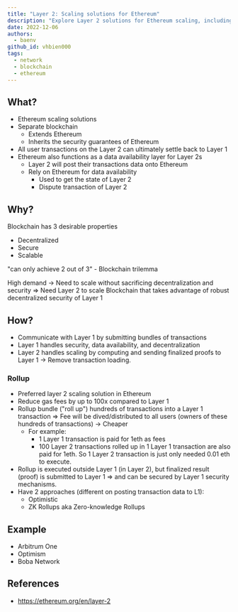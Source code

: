 ```yaml
---
title: "Layer 2: Scaling solutions for Ethereum"
description: "Explore Layer 2 solutions for Ethereum scaling, including rollups and their benefits. Learn how Layer 2 extends Ethereum's capabilities, reduces gas fees, and maintains security while improving transaction throughput and efficiency."
date: 2022-12-06
authors:
  - baenv
github_id: vhbien000
tags:
  - network
  - blockchain
  - ethereum
---
```


## What?

- Ethereum scaling solutions
- Separate blockchain
  - Extends Ethereum
  - Inherits the security guarantees of Ethereum
- All user transactions on the Layer 2 can ultimately settle back to Layer 1
- Ethereum also functions as a data availability layer for Layer 2s
  - Layer 2 will post their transactions data onto Ethereum
  - Rely on Ethereum for data availability
    - Used to get the state of Layer 2
    - Dispute transaction of Layer 2

## Why?

Blockchain has 3 desirable properties

- Decentralized
- Secure
- Scalable

"can only achieve 2 out of 3" - Blockchain trilemma

High demand -> Need to scale without sacrificing decentralization and security => Need Layer 2 to scale Blockchain that takes advantage of robust decentralized security of Layer 1

## How?

- Communicate with Layer 1 by submitting bundles of transactions
- Layer 1 handles security, data availability, and decentralization
- Layer 2 handles scaling by computing and sending finalized proofs to Layer 1 -> Remove transaction loading.

### Rollup

- Preferred layer 2 scaling solution in Ethereum
- Reduce gas fees by up to 100x compared to Layer 1
- Rollup bundle ("roll up") hundreds of transactions into a Layer 1 transaction => Fee will be dived/distributed to all users (owners of these hundreds of transactions) -> Cheaper
  - For example:
    - 1 Layer 1 transaction is paid for 1eth as fees
    - 100 Layer 2 transactions rolled up in 1 Layer 1 transaction are also paid for 1eth. So 1 Layer 2 transaction is just only needed 0.01 eth to execute.
- Rollup is executed outside Layer 1 (in Layer 2), but finalized result (proof) is submitted to Layer 1 => and can be secured by Layer 1 security mechanisms.
- Have 2 approaches (different on posting transaction data to L1):
  - Optimistic
  - ZK Rollups aka Zero-knowledge Rollups

## Example

- Arbitrum One
- Optimism
- Boba Network

## References

- https://ethereum.org/en/layer-2
